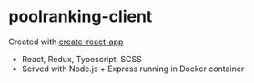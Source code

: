 # poolranking-client
Created with [create-react-app](https://github.com/facebookincubator/create-react-app)

  * React, Redux, Typescript, SCSS
  * Served with Node.js + Express running in Docker container
